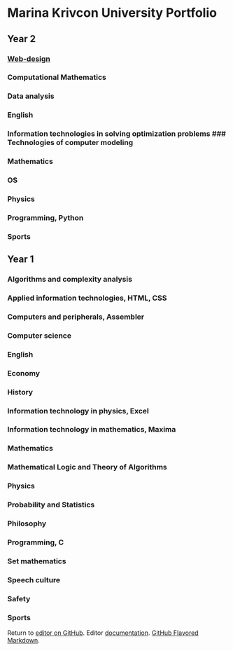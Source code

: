 # Marina Krivcon University Portfolio
## Year 2
### [Web-design](https://github.com/Meao/university-portfolio/blob/master/web/web.md)

### Computational Mathematics 
### Data analysis
### English
### Information technologies in solving optimization problems ### Technologies of computer modeling 
### Mathematics
### OS 
### Physics
### Programming, Python
### Sports


## Year 1
### Algorithms and complexity analysis
### Applied information technologies, HTML, CSS
### Computers and peripherals, Assembler
### Computer science
### English
### Economy
### History
### Information technology in physics, Excel
### Information technology in mathematics, Maxima
### Mathematics
### Mathematical Logic and Theory of Algorithms
### Physics
### Probability and Statistics
### Philosophy
### Programming, C
### Set mathematics
### Speech culture
### Safety
### Sports

Return to [editor on GitHub](https://github.com/Meao/university-portfolio/edit/master/index.md). Editor [documentation](https://help.github.com/categories/github-pages-basics/). [GitHub Flavored Markdown](https://guides.github.com/features/mastering-markdown/).
